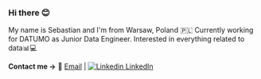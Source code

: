 ### Hi there 😊


My name is Sebastian and I'm from Warsaw, Poland :poland: Currently working for DATUMO as Junior Data Engineer. Interested in everything related to data📊💻 

**Contact me ->**  📧 [Email](mailto:sebastianskiba156@gmail.com) | [![Linkedin](https://i.stack.imgur.com/gVE0j.png) LinkedIn](https://www.linkedin.com/in/sebastian-skiba/) 
